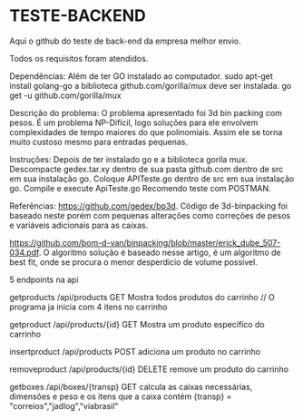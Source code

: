 # TESTE-BACKEND

Aqui o github do teste de back-end da empresa melhor envio.

Todos os requisitos foram atendidos.

Dependências:
Além de ter GO instalado ao computador. sudo apt-get install golang-go
a biblioteca github.com/gorilla/mux deve ser instalada.   go get -u github.com/gorilla/mux

Descrição do problema:
O problema apresentado foi 3d bin packing com pesos. É um problema NP-Difícil, logo soluções para ele envolvem complexidades de tempo maiores do que polinomiais. Assim ele se torna muito custoso mesmo para entradas pequenas. 

Instruções:
Depois de ter instalado go e a biblioteca gorila mux.
Descompacte gedex.tar.xy dentro de sua pasta github.com dentro de src em sua instalação go.
Coloque APITeste.go dentro de src em sua instalação go.
Compile e execute ApiTeste.go
Recomendo teste com POSTMAN.

Referências:
https://github.com/gedex/bp3d. 
Código de 3d-binpacking foi baseado neste porém com pequenas alterações como correções de pesos e variáveis adicionais para as caixas.

https://github.com/bom-d-van/binpacking/blob/master/erick_dube_507-034.pdf.
O algoritmo solução é baseado nesse artigo, é um algoritmo de best fit, onde se procura o menor desperdício de volume possível.

5 endpoints na api

getproducts     /api/products               GET
  Mostra todos produtos do carrinho
// O programa ja inicia com 4 itens no carrinho

getproduct      /api/products/{id}          GET
  Mostra um produto específico do carrinho

insertproduct   /api/products               POST
  adiciona um produto no carrinho

removeproduct   /api/products/{id}          DELETE
  remove um produto do carrinho

getboxes        /api/boxes/{transp}         GET
  calcula as caixas necessárias, dimensões e peso e os itens que a caixa contém
  {transp} = "correios","jadlog","viabrasil"
  
